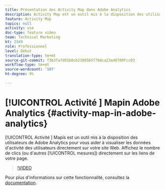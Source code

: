 ```yaml
---
title: Présentation des Activity Map dans Adobe Analytics
description: Activity Map est un outil mis à la disposition des utilisateurs de Adobe Analytics pour vous aider à visualiser les données d’activité des utilisateurs directement sur votre site Web. Affichez le nombre de clics (ou d’autres mesures) directement sur les liens de votre page.
feature: Activity Map
topics: null
activity: use
doc-type: feature video
team: Technical Marketing
kt: 2349
role: Professionnel
level: Début
translation-type: tm+mt
source-git-commit: f3b3fa7d91b0cb21005b57768ca23ed6700fcc03
workflow-type: tm+mt
source-wordcount: '107'
ht-degree: 9%

---
```



# [!UICONTROL Activité ] Mapin Adobe Analytics  {#activity-map-in-adobe-analytics}

[!UICONTROL Activité ] Mapis est un outil mis à la disposition des utilisateurs de Adobe Analytics pour vous aider à visualiser les données d&#39;activité des utilisateurs directement sur votre site Web. Affichez le nombre de clics (ou d&#39;autres [!UICONTROL mesures]) directement sur les liens de votre page.

>[!VIDEO](https://video.tv.adobe.com/v/25451/?quality=12)

Pour plus d&#39;informations sur cette fonctionnalité, consultez la [documentation](https://marketing.adobe.com/resources/help/fr_FR/analytics/activitymap/).
